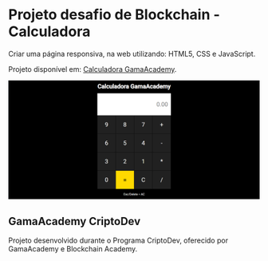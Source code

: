 # Projeto desafio de Blockchain - Calculadora

Criar uma página responsiva, na web utilizando: HTML5, CSS e JavaScript.

Projeto disponível em: [Calculadora GamaAcademy](https://harcanjo.github.io/gama-cripto-calculator/).

![Calculadora GamaAcademy](/Calculator-Screenshot.png "Calculator Screenshot")

## GamaAcademy CriptoDev

Projeto desenvolvido durante o Programa CriptoDev, oferecido por GamaAcademy e Blockchain Academy.
